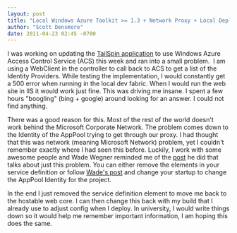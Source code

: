 ```yaml
---
layout: post
title: "Local Windows Azure Toolkit >= 1.3 + Network Proxy + Local Deploy = Demystified"
author: "Scott Densmore"
date: 2011-04-23 02:45 -0700
---
```


I was working on updating the [TailSpin application](http://wag.codeplex.com/) to use Windows Azure Access Control Service (ACS) this week and ran into a small problem.  I am using a WebClient in the controller to call back to ACS to get a list of the Identity Providers. While testing the implementation, I would constantly get a 500 error when running in the local dev fabric. When I would run the web site in IIS it would work just fine. This was driving me insane. I spent a few hours "boogling" (bing + google) around looking for an answer. I could not find anything.

There was a good reason for this. Most of the rest of the world doesn't work behind the Microsoft Corporate Network. The problem comes down to the Identity of the AppPool trying to get through our proxy. I had thought that this was network (meaning Microsoft Network) problem, yet I couldn't remember exactly where I had seen this before. Luckily, I work with some awesome people and Wade Wegner reminded me of the [post](http://www.wadewegner.com/2011/01/programmatically-changing-the-apppool-identity-in-a-windows-azure-web-role/) he did that talks about just this problem. You can either remove the <Sites> elements in your service definition or follow [Wade's post](http://www.wadewegner.com/2011/01/programmatically-changing-the-apppool-identity-in-a-windows-azure-web-role/) and change your startup to change the AppPool Identity for the project.

In the end I just removed the service definition <Sites> element to move me back to the hostable web core. I can then change this back with my build that I already use to adjust config when I deploy. In university, I would write things down so it would help me remember important information, I am hoping this does the same.